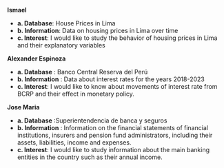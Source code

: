 **Ismael**
* **a. Database**: House Prices in Lima
* **b. Information**: Data on housing prices in Lima over time
* **c. Interest**: I would like to study the behavior of housing prices in Lima and their explanatory variables

**Alexander Espinoza**
* **a. Database** : Banco Central Reserva del Perú
* **b. Information** : Data about interest rates for the years 2018-2023
* **c. Interest**: I would like to know about movements of interest rate from BCRP and their effect in monetary policy. 

**Jose Maria**
* **a. Database** :Superientendencia de banca y seguros
* **b. Information** : Information on the financial statements of financial institutions, insurers and pension fund administrators, including their assets, liabilities, income and expenses.
* **c. Interest**: I would like to study information about the main banking entities in the country such as their annual income.
